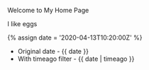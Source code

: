 ---
---

Welcome to My Home Page

I like eggs

{% assign date = '2020-04-13T10:20:00Z' %}

- Original date - {{ date }}
- With timeago filter - {{ date | timeago }}
